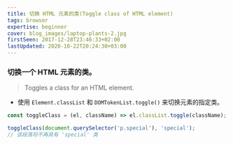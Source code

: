 ```yaml
---
title: 切换 HTML 元素的类(Toggle class of HTML element)
tags: browser
expertise: beginner
cover: blog_images/laptop-plants-2.jpg
firstSeen: 2017-12-28T23:46:33+02:00
lastUpdated: 2020-10-22T20:24:30+03:00
---
```


### 切换一个 HTML 元素的类。
> Toggles a class for an HTML element.

- 使用 `Element.classList` 和 `DOMTokenList.toggle()` 来切换元素的指定类。

```js
const toggleClass = (el, className) => el.classList.toggle(className);
```

```js
toggleClass(document.querySelector('p.special'), 'special');
// 该段落将不再具有 'special' 类
```
